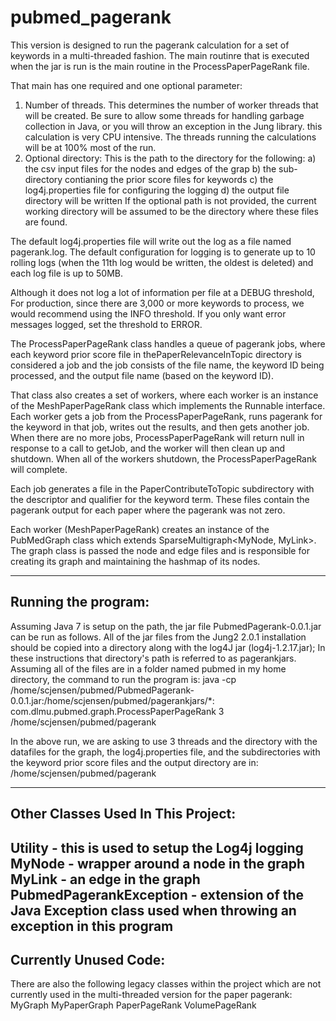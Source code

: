 pubmed_pagerank
===============
This version is designed to run the pagerank calculation for a set of keywords
in a multi-threaded fashion.  The main routinre that is executed when the jar 
is run is the main routine in the ProcessPaperPageRank file.

That main has one required and one optional parameter:
1) Number of threads.  This determines the number of worker threads that
                       will be created.  Be sure to allow some threads for 
                       handling garbage collection in Java, or you will
                       throw an exception in the Jung library. this 
                       calculation is very CPU intensive.  The threads
                       running the calculations will be at 100% most of
                       the run.
2) Optional directory:  This is the path to the directory for the following:
    a) the csv input files for the nodes and edges of the grap
    b) the sub-directory contianing the prior score files for keywords
    c) the log4j.properties file for configuring the logging
    d) the output file directory will be written 
If the optional path is not provided, the current working directory will be 
assumed to be the directory where these files are found.

The default log4j.properties file will write out the log as a file named 
pagerank.log.  The default configuration for logging is to generate up to
10 rolling logs (when the 11th log would be written, the oldest is deleted) 
and each log file is up to 50MB.

Although it does not log a lot of information per file at a DEBUG threshold, 
For production, since there are 3,000 or more keywords to process, we would
recommend using the INFO threshold.  If you only want error messages logged,
set the threshold to ERROR.

The ProcessPaperPageRank class handles a queue of pagerank jobs, where each 
keyword prior score file in thePaperRelevanceInTopic directory is considered
a job and the job consists of the file name, the keyword ID being processed,
and the output file name (based on the keyword ID).  

That class also creates a set of workers, where each worker is an instance of
the MeshPaperPageRank class which implements the Runnable interface.  Each 
worker gets a job from the ProcessPaperPageRank, runs pagerank for the keyword
in that job, writes out the results, and then gets another job.  When there are
no more jobs, ProcessPaperPageRank will return null in response to a call to
getJob, and the worker will then clean up and shutdown.  When all of the
workers shutdown, the ProcessPaperPageRank will complete.

Each job generates a file in the PaperContributeToTopic subdirectory with 
the descriptor and qualifier for the keyword term.  These files contain the 
pagerank output for each paper where the pagerank was not zero.

Each worker (MeshPaperPageRank) creates an instance of the PubMedGraph class
which extends SparseMultigraph<MyNode, MyLink>.  The graph class is passed the 
node and edge files and is responsible for creating its graph and maintaining
the hashmap of its nodes.

------------------------------------
Running the program:
------------------------------------
Assuming Java 7 is setup on the path, the jar file PubmedPagerank-0.0.1.jar
can be run as follows.  All of the jar files from the Jung2 2.0.1 installation 
should be copied into a directory along with the log4J jar (log4j-1.2.17.jar);
In these instructions that directory's path is referred to as pagerankjars.
Assuming all of the files are in a folder named pubmed in my home directory,
the command to run the program is:
java -cp /home/scjensen/pubmed/PubmedPagerank-0.0.1.jar:/home/scjensen/pubmed/pagerankjars/*: com.dlmu.pubmed.graph.ProcessPaperPageRank 3 /home/scjensen/pubmed/pagerank

In the above run, we are asking to use 3 threads and the directory with the
datafiles for the graph, the log4j.properties file, and the subdirectories 
with the keyword prior score files and the output directory are in:
/home/scjensen/pubmed/pagerank


------------------------------------
Other Classes Used In This Project:
------------------------------------
Utility - this is used to setup the Log4j logging
MyNode - wrapper around a node in the graph
MyLink - an edge in the graph
PubmedPagerankException - extension of the Java Exception class used when 
throwing an exception in this program
------------------------------------
Currently Unused Code:
------------------------------------
There are also the following legacy classes within the project which are not
currently used in the multi-threaded version for the paper pagerank:
MyGraph
MyPaperGraph
PaperPageRank
VolumePageRank